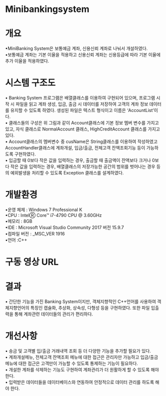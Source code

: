 # **Minibankingsystem**  

# **개요**  
•MiniBanking System은 보통예금 계좌, 신용신뢰 계좌로 나눠서 개설하였다.  
•보통예금 계좌는 기본 이율을 적용하고 신용신뢰 계좌는 신용등급에 따라 기본 이율에 추가 이율을 적용하였다.   

# **시스템 구조도**  
• Banking System 프로그램은 배열클래스를 이용하여 구현되어 있으며, 프로그램 시작 시 파일을 읽고 계좌 생성, 입금, 출금 시 데이터를 저장하여 고객의 계좌 정보 데이터를 유지할 수 있도록 하였다. 생성된 파일은 텍스트 형식이고 이름은 ‘AccountList’이다.  
• 클래스들의 구성은 위 그림과 같이 Account클래스에 기본 정보 멤버 변수를 가지고 있고, 자식 클래스로 NormalAccount 클래스, HighCreditAccount 클래스를 가지고 있다.   
• Account클래스의 멤버변수 중 cusName은 String클래스를 이용하여 작성하였고 AccountHandler클래스에 계좌개설, 입금/출금, 전체고객 잔액조회기능 등이 가능하도록 구현하였다.  
• 입금할 때 0보다 작은 값을 입력하는 경우, 출금할 때 출금액이 잔액보다 크거나 0보다 작은 값을 입력하는 경우, 배열클래스의 저장가능한 공간의 범위를 벗어나는 경우 등의 예외발생을 처리할 수 있도록 Exception 클래스를 설계하였다.  

# **개발환경**  
•운영 체제 : Windows 7 Professional K  
•CPU : IntelⓇ Core™ i7-4790 CPU @ 3.60GHz  
•메모리 : 8GB  
•IDE : Microsoft Visual Studio Community 2017 버전 15.9.7  
•컴파일 버전 : _MSC_VER 1916   
•언어 :C++  

# **구동 영상**   URL  

# **결과**  
• 간단한 기능을 가진 Banking System이지만, 객체지향적인 C++언어를 사용하여 객체지향언어의 특징인 캡슐화, 추상화, 상속성, 다형성 등을 구현하였다. 또한 파일 입출력을 통해 계좌관련 데이터들의 관리가 편리하다.  

# **개선사항**
• 송금 및 고객별 입/출금 거래내역 조회 등 더 다양한 기능을 추가할 필요가 있다.  
• 계좌개설메뉴, 전체고객 잔액조회 메뉴에 대한 접근은 관리자만 가능하고 입금/출금 메뉴에 대한 접근은 고객만이 가능할 수 있도록 통제하는 기능이 필요하다.  
• 개설한 계좌를 삭제하는 기능도 구현하여 계좌관리가 더 원활하게 할 수 있도록 해야 한다.  
• 입력받은 데이터들을 데이터베이스와 연동하여 안정적으로 데이터 관리를 하도록 해야 한다.  
